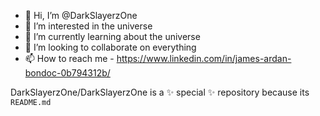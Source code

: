 - 👋 Hi, I’m @DarkSlayerzOne
- 👀 I’m interested in the universe
- 🌱 I’m currently learning about the universe
- 💞️ I’m looking to collaborate on everything
- 📫 How to reach me 
        - https://www.linkedin.com/in/james-ardan-bondoc-0b794312b/
 
DarkSlayerzOne/DarkSlayerzOne is a ✨ special ✨ repository because its `README.md` 
 
